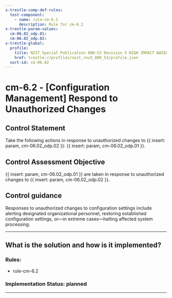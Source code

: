 ```yaml
---
x-trestle-comp-def-rules:
  test-component:
    - name: rule-cm-6.2
      description: Rule for cm-6.2
x-trestle-param-values:
  cm-06.02_odp.01:
  cm-06.02_odp.02:
x-trestle-global:
  profile:
    title: NIST Special Publication 800-53 Revision 5 HIGH IMPACT BASELINE
    href: trestle://profiles/nist_rev5_800_53/profile.json
  sort-id: cm-06.02
---
```


# cm-6.2 - \[Configuration Management\] Respond to Unauthorized Changes

## Control Statement

Take the following actions in response to unauthorized changes to {{ insert: param, cm-06.02_odp.02 }}: {{ insert: param, cm-06.02_odp.01 }}.

## Control Assessment Objective

{{ insert: param, cm-06.02_odp.01 }} are taken in response to unauthorized changes to {{ insert: param, cm-06.02_odp.02 }}.

## Control guidance

Responses to unauthorized changes to configuration settings include alerting designated organizational personnel, restoring established configuration settings, or—in extreme cases—halting affected system processing.

______________________________________________________________________

## What is the solution and how is it implemented?

<!-- For implementation status enter one of: implemented, partial, planned, alternative, not-applicable -->

<!-- Note that the list of rules under ### Rules: is read-only and changes will not be captured after assembly to JSON -->

<!-- Add control implementation description here for control: cm-6.2 -->

### Rules:

  - rule-cm-6.2

### Implementation Status: planned

______________________________________________________________________
